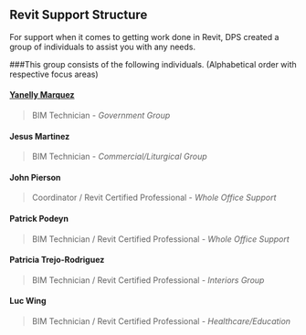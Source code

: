 ## Revit Support Structure

For support when it comes to getting work done in Revit, DPS created a group of individuals to assist you with any needs.

###This group consists of the following individuals. (Alphabetical order with respective focus areas)

#### <a href="mailto:yanellym@dpsdesign.org.com">Yanelly Marquez </a>
>BIM Technician - *Government Group*

#### Jesus Martinez
>BIM Technician - *Commercial/Liturgical Group*

#### John Pierson 
>Coordinator / Revit Certified Professional - *Whole Office Support*

#### Patrick Podeyn
>BIM Technician / Revit Certified Professional - *Whole Office Support*

#### Patricia Trejo-Rodriguez
>BIM Technician / Revit Certified Professional - *Interiors Group*

#### Luc Wing 
>BIM Technician / Revit Certified Professional - *Healthcare/Education*
